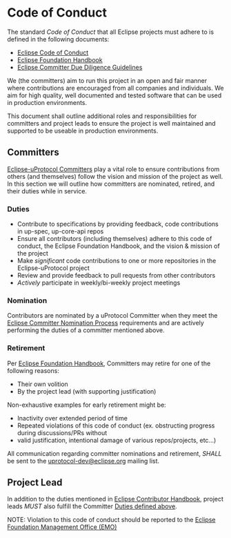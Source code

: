 # Code of Conduct

The standard _Code of Conduct_ that all Eclipse projects must adhere to is defined in the following documents: 

- [Eclipse Code of Conduct](https://raw.githubusercontent.com/eclipse/.github/master/CODE_OF_CONDUCT.md)
- [Eclipse Foundation Handbook](https://www.eclipse.org/projects/handbook/)
- [Eclipse Committer Due Diligence Guidelines](https://www.eclipse.org/legal/committerguidelines.php)

We (the committers) aim to run this project in an open and fair manner where contributions are encouraged from all companies and individuals. We aim for high quality, well documented and tested software that can be used in production environments.  

This document shall outline additional roles and responsibilities for committers and project leads to ensure the project is well maintained and supported to be useable in production environments.

## Committers

[Eclipse-uProtocol Committers](https://www.eclipse.org/projects/handbook/#roles-cm) play a vital role to ensure contributions from others (and themselves) follow the vision and mission of the project as well. In this section we will outline how committers are nominated, retired, and their duties while in service.

### Duties

* Contribute to specifications by providing feedback, code contributions in up-spec, up-core-api repos
* Ensure all contributors (including themselves) adhere to this code of conduct, the Eclipse Foundation Handbook, and the vision & mission of the project
* Make _significant_ code contributions to one or more repositories in the Eclipse-uProtocol project
* Review and provide feedback to pull requests from other contributors
* _Actively_ participate in weekly/bi-weekly project meetings

### Nomination

Contributors are nominated by a uProtocol Committer when they meet the [Eclipse Committer Nomination Process](https://www.eclipse.org/projects/handbook/#elections-committer) requirements and are actively performing the duties of a committer mentioned above.

### Retirement

Per [Eclipse Foundation Handbook](https://www.eclipse.org/projects/handbook/#elections-retire-cm), Committers may retire for one of the following reasons:

* Their own volition
* By the project lead (with supporting justification)

Non-exhaustive examples for early retirement might be:
* Inactivity over extended period of time
* Repeated violations of this code of conduct (ex. obstructing progress during discussions/PRs without
* valid justification, intentional damage of various repos/projects, etc...)

All communication regarding committer nominations and retirement, *SHALL* be sent to the uprotocol-dev@eclipse.org mailing list.


## Project Lead

In addition to the duties mentioned in [Eclipse Contributor Handbook](https://www.eclipse.org/projects/handbook/#roles-pl), project leads *MUST* also fulfill the Committer [Duties defined above](#duties).


NOTE: Violation to this code of conduct should be reported to the [Eclipse Foundation Management Office (EMO)](https://gitlab.eclipse.org/eclipsefdn/emo-team/emo/-/issues)
